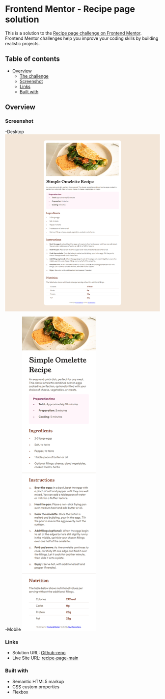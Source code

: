 # Frontend Mentor - Recipe page solution

This is a solution to the [Recipe page challenge on Frontend Mentor](https://www.frontendmentor.io/challenges/recipe-page-KiTsR8QQKm). Frontend Mentor challenges help you improve your coding skills by building realistic projects. 

## Table of contents

- [Overview](#overview)
  - [The challenge](#the-challenge)
  - [Screenshot](#screenshot)
  - [Links](#links)
  - [Built with](#built-with)
  


## Overview

### Screenshot
-Desktop
![](./screenshots/Recipe%20page%20desktop.png)

-Mobile
![](./screenshots/Recipe%20page%20mobile.png)

### Links

- Solution URL: [Github-repo](https://github.com/AppaSapkal01/recipe-page-main)
- Live Site URL: [recipe-page-main](https://appasapkal01.github.io/recipe-page-main/)


### Built with

- Semantic HTML5 markup
- CSS custom properties
- Flexbox


